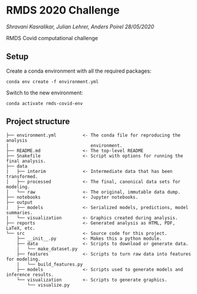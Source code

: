 # RMDS 2020 Challenge

*Shravani Kasralikar, Julian Lehrer, Anders Poirel 28/05/2020*

RMDS Covid computational challenge

## Setup

Create a conda environment with all the required packages: 
```
conda env create -f environment.yml
```
Switch to the new environment:
```
conda activate rmds-covid-env
```

## Project structure
```
├── environment.yml          <- The conda file for reproducing the analysis
|                               environment. 
├── README.md                <- The top-level README
├── Snakefile                <- Script with options for running the final analysis.
├── data
|   ├── interim              <- Intermediate data that has been transformed.
│   ├── processed            <- The final, canonical data sets for modeling.
│   └── raw                  <- The original, immutable data dump.
├── notebooks                <- Jupyter notebooks.
├── output             
|   ├── models               <- Serialized models, predictions, model summaries.
|   └── visualization        <- Graphics created during analysis.
├── reports                  <- Generated analysis as HTML, PDF, LaTeX, etc.
└── src                      <- Source code for this project.
    ├── __init__.py          <- Makes this a python module.
    ├── data                 <- Scripts to download or generate data.
    |   └── make_dataset.py  
    ├── features             <- Scripts to turn raw data into features for modeling.
    |   └── build_features.py  
    ├── models               <- Scripts used to generate models and inference results.
    └── visualization        <- Scripts to generate graphics.
        └── visualize.py
```
    
